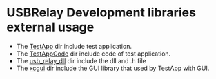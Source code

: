# USBRelay Development libraries external usage

- The [TestApp](TestApp) dir include test application.
- The [TestAppCode](TestAppCode) dir include code of test application.
- The [usb_relay_dll](usb_relay_dll) dir include the dll and .h file 
- The [xcgui](xcgui) dir include the GUI library that used by TestApp with GUI.
